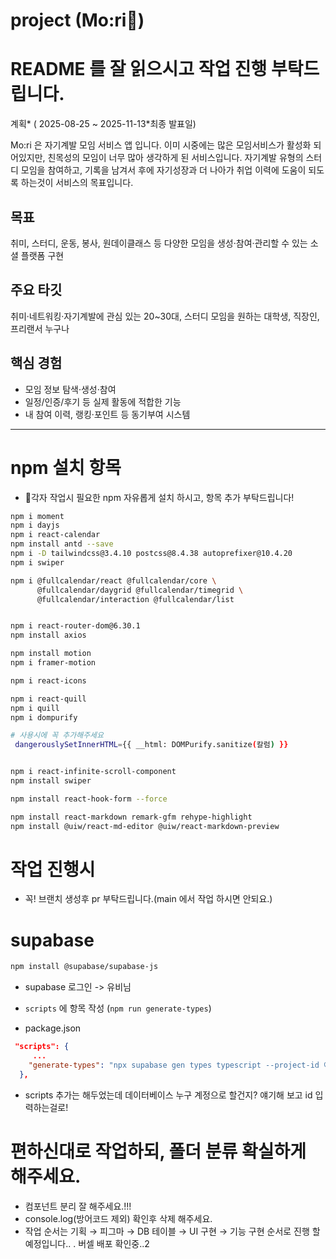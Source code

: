 # project (Mo:ri🎇)

# README 를 잘 읽으시고 작업 진행 부탁드립니다.

계획* ( 2025-08-25 ~ 2025-11-13*최종 발표일)

Mo:ri 은 자기계발 모임 서비스 앱 입니다.
이미 시중에는 많은 모임서비스가 활성화 되어있지만, 친목성의 모임이 너무 많아 생각하게 된 서비스입니다.
자기계발 유형의 스터디 모임을 참여하고, 기록을 남겨서 후에 자기성장과 더 나아가 취업 이력에 도움이 되도록 하는것이 서비스의 목표입니다.

## 목표

취미, 스터디, 운동, 봉사, 원데이클래스 등 다양한 모임을 생성·참여·관리할 수 있는 소셜 플랫폼 구현

## 주요 타깃

취미·네트워킹·자기계발에 관심 있는 20~30대, 스터디 모임을 원하는 대학생, 직장인, 프리랜서 누구나

## 핵심 경험

- 모임 정보 탐색·생성·참여
- 일정/인증/후기 등 실제 활동에 적합한 기능
- 내 참여 이력, 랭킹·포인트 등 동기부여 시스템

---

# npm 설치 항목

- 🎈각자 작업시 필요한 npm 자유롭게 설치 하시고, 항목 추가 부탁드립니다!

```bash
npm i moment
npm i dayjs
npm i react-calendar
npm install antd --save
npm i -D tailwindcss@3.4.10 postcss@8.4.38 autoprefixer@10.4.20
npm i swiper

npm i @fullcalendar/react @fullcalendar/core \
      @fullcalendar/daygrid @fullcalendar/timegrid \
      @fullcalendar/interaction @fullcalendar/list


npm i react-router-dom@6.30.1
npm install axios

npm install motion
npm i framer-motion

npm i react-icons

npm i react-quill
npm i quill
npm i dompurify

# 사용시에 꼭 추가해주세요
 dangerouslySetInnerHTML={{ __html: DOMPurify.sanitize(칼럼) }}


npm i react-infinite-scroll-component
npm install swiper

npm install react-hook-form --force

npm install react-markdown remark-gfm rehype-highlight
npm install @uiw/react-md-editor @uiw/react-markdown-preview

```

# 작업 진행시

- 꼭! 브랜치 생성후 pr 부탁드립니다.(main 에서 작업 하시면 안되요.)

# supabase

```bash
npm install @supabase/supabase-js
```

- supabase 로그인 -> 유비님
- `scripts` 에 항목 작성 (`npm run generate-types`)

- package.json

```json
 "scripts": {
     ...
    "generate-types": "npx supabase gen types typescript --project-id 아이디 --schema public > types_db.ts"
  },
```

- scripts 추가는 해두었는데 데이터베이스 누구 계정으로 할건지? 얘기해 보고 id 입력하는걸로!

# 편하신대로 작업하되, 폴더 분류 확실하게 해주세요.

- 컴포넌트 분리 잘 해주세요.!!!
- console.log(방어코드 제외) 확인후 삭제 해주세요.
- 작업 순서는 기획 → 피그마 → DB 테이블 → UI 구현 → 기능 구현 순서로 진행 할 예정입니다..
  . 버셀 배포 확인중..2
